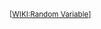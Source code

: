 <sub>\[[WIKI:Random Variable](https://en.wikipedia.org/w/index.php?title=Random_variable&oldid=1149147948)\]</sub>